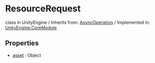 # ResourceRequest
class in UnityEngine
 / Inherits from: <a href="https://docs.unity3d.com/6000.2/Documentation/ScriptReference/AsyncOperation.html">AsyncOperation</a> / Implemented in: <a href="https://docs.unity3d.com/6000.2/Documentation/ScriptReference/UnityEngine.CoreModule.html">UnityEngine.CoreModule</a>

## Properties
- <a href="https://docs.unity3d.com/6000.2/Documentation/ScriptReference/ResourceRequest-asset.html">asset</a> : Object
